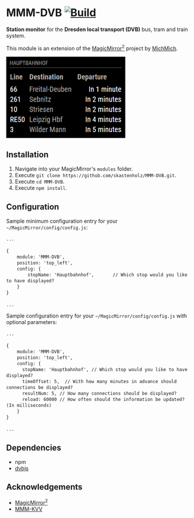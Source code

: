 # MMM-DVB  [![Build](https://travis-ci.org/skastenholz/MMM-DVB.svg)](https://travis-ci.org/skastenholz/MMM-DVB)
<B>Station monitor</B> for the <B>Dresden local transport (DVB)</B> bus, tram and train system.<P>

This module is an extension of the [MagicMirror<sup>2</sup>](https://github.com/MichMich/MagicMirror) project by [MichMich](https://github.com/MichMich/).

![English version](screenshot_en.png)

## Installation
1. Navigate into your MagicMirror's `modules` folder.
2. Execute `git clone https://github.com/skastenholz/MMM-DVB.git`.
3. Execute `cd MMM-DVB`.
3. Execute `npm install`.

## Configuration
Sample minimum configuration entry for your `~/MagicMirror/config/config.js`:

    ...
    
    {
        module: 'MMM-DVB',
        position: 'top_left',
        config: {
			stopName: 'Hauptbahnhof',		// Which stop would you like to have displayed?			
        }
    }
    
    ...

Sample configuration entry for your `~/MagicMirror/config/config.js` with optional parameters:

    ...
    
    {
        module: 'MMM-DVB',
        position: 'top_left',
        config: {
          stopName: 'Hauptbahnhof', // Which stop would you like to have displayed?
          timeOffset: 5,  // With how many minutes in advance should connections be displayed?
          resultNum: 5, // How many connections should be displayed?
          reload: 60000 // How often should the information be updated? (In milliseconds)
        }
    }
    
    ...

## Dependencies
  * npm
  * [dvbjs](https://www.npmjs.com/package/dvbjs)
  
## Acknowledgements
  * [MagicMirror<sup>2</sup>](https://github.com/MichMich/MagicMirror)
  * [MMM-KVV](https://github.com/yo-less/MMM-KVV)
